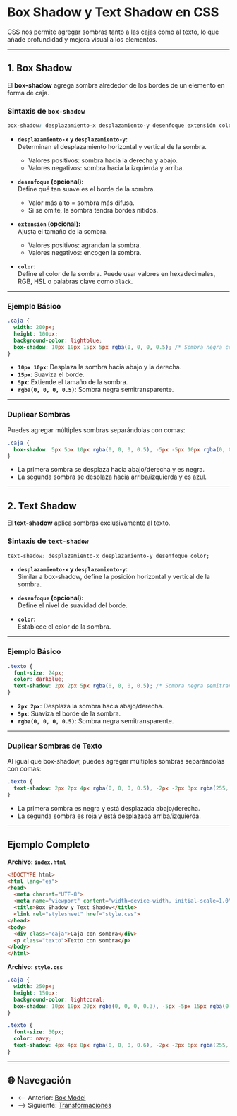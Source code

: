 # **Box Shadow y Text Shadow en CSS**

CSS nos permite agregar sombras tanto a las cajas como al texto, lo que añade profundidad y mejora visual a los elementos.

---

## **1. Box Shadow**

El **box-shadow** agrega sombra alrededor de los bordes de un elemento en forma de caja.

### **Sintaxis de `box-shadow`**

```css
box-shadow: desplazamiento-x desplazamiento-y desenfoque extensión color;
```

- **`desplazamiento-x` y `desplazamiento-y`:**  
  Determinan el desplazamiento horizontal y vertical de la sombra.  
  - Valores positivos: sombra hacia la derecha y abajo.  
  - Valores negativos: sombra hacia la izquierda y arriba.

- **`desenfoque` (opcional):**  
  Define qué tan suave es el borde de la sombra.  
  - Valor más alto = sombra más difusa.  
  - Si se omite, la sombra tendrá bordes nítidos.

- **`extensión` (opcional):**  
  Ajusta el tamaño de la sombra.  
  - Valores positivos: agrandan la sombra.  
  - Valores negativos: encogen la sombra.

- **`color`:**  
  Define el color de la sombra. Puede usar valores en hexadecimales, RGB, HSL o palabras clave como `black`.

---

### **Ejemplo Básico**

```css
.caja {
  width: 200px;
  height: 100px;
  background-color: lightblue;
  box-shadow: 10px 10px 15px 5px rgba(0, 0, 0, 0.5); /* Sombra negra con transparencia */
}
```

- **`10px 10px`**: Desplaza la sombra hacia abajo y la derecha.  
- **`15px`**: Suaviza el borde.  
- **`5px`**: Extiende el tamaño de la sombra.  
- **`rgba(0, 0, 0, 0.5)`**: Sombra negra semitransparente.

---

### **Duplicar Sombras**

Puedes agregar múltiples sombras separándolas con comas:

```css
.caja {
  box-shadow: 5px 5px 10px rgba(0, 0, 0, 0.5), -5px -5px 10px rgba(0, 0, 255, 0.5);
}
```

- La primera sombra se desplaza hacia abajo/derecha y es negra.  
- La segunda sombra se desplaza hacia arriba/izquierda y es azul.

---

## **2. Text Shadow**

El **text-shadow** aplica sombras exclusivamente al texto.

### **Sintaxis de `text-shadow`**

```css
text-shadow: desplazamiento-x desplazamiento-y desenfoque color;
```

- **`desplazamiento-x` y `desplazamiento-y`:**  
  Similar a box-shadow, define la posición horizontal y vertical de la sombra.

- **`desenfoque` (opcional):**  
  Define el nivel de suavidad del borde.  

- **`color`:**  
  Establece el color de la sombra.

---

### **Ejemplo Básico**

```css
.texto {
  font-size: 24px;
  color: darkblue;
  text-shadow: 2px 2px 5px rgba(0, 0, 0, 0.5); /* Sombra negra semitransparente */
}
```

- **`2px 2px`**: Desplaza la sombra hacia abajo/derecha.  
- **`5px`**: Suaviza el borde de la sombra.  
- **`rgba(0, 0, 0, 0.5)`**: Sombra negra semitransparente.

---

### **Duplicar Sombras de Texto**

Al igual que box-shadow, puedes agregar múltiples sombras separándolas con comas:

```css
.texto {
  text-shadow: 2px 2px 4px rgba(0, 0, 0, 0.5), -2px -2px 3px rgba(255, 0, 0, 0.5);
}
```

- La primera sombra es negra y está desplazada abajo/derecha.  
- La segunda sombra es roja y está desplazada arriba/izquierda.

---

## **Ejemplo Completo**

**Archivo: `index.html`**

```html
<!DOCTYPE html>
<html lang="es">
<head>
  <meta charset="UTF-8">
  <meta name="viewport" content="width=device-width, initial-scale=1.0">
  <title>Box Shadow y Text Shadow</title>
  <link rel="stylesheet" href="style.css">
</head>
<body>
  <div class="caja">Caja con sombra</div>
  <p class="texto">Texto con sombra</p>
</body>
</html>
```

**Archivo: `style.css`**

```css
.caja {
  width: 250px;
  height: 150px;
  background-color: lightcoral;
  box-shadow: 10px 10px 20px rgba(0, 0, 0, 0.3), -5px -5px 15px rgba(0, 0, 255, 0.3);
}

.texto {
  font-size: 30px;
  color: navy;
  text-shadow: 4px 4px 8px rgba(0, 0, 0, 0.6), -2px -2px 6px rgba(255, 0, 0, 0.4);
}
```

---

## 🌐 Navegación

- <-- Anterior: [Box Model](Box%20Model.md)
- --> Siguiente: [Transformaciones](Transformaciones.md)  
